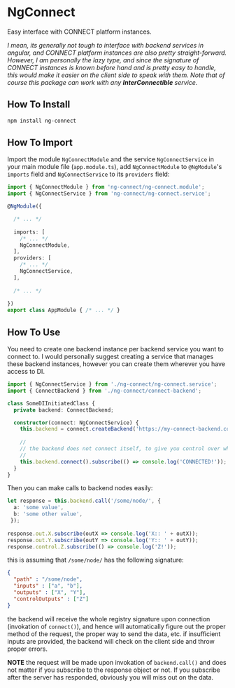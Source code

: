 # NgConnect

Easy interface with CONNECT platform instances. 

_I mean, its generally not tough to interface with backend services in angular, and CONNECT platform instances are also pretty straight-forward. However, I am personally the lazy type, and since the signature of CONNECT instances is known before hand and is pretty easy to handle, this would make it easier on the client side to speak with them. Note that of course this package can work with any **InterConnectible** service._

## How To Install

```bash
npm install ng-connect
```

## How To Import

Import the module `NgConnectModule` and the service `NgConnectService` in your main module file (`app.module.ts`),
add `NgConnectModule` to `@NgModule`'s `imports` field and `NgConnectService` to its `providers` field:

```typescript
import { NgConnectModule } from 'ng-connect/ng-connect.module';
import { NgConnectService } from 'ng-connect/ng-connect.service';

@NgModule({

  /* ... */
  
  imports: [
    /* ... */
    NgConnectModule,
  ],
  providers: [
    /* ... */
    NgConnectService,
  ],
  
  /* ... */
  
})
export class AppModule { /* ... */ }

```

## How To Use

You need to create one backend instance per backend service you want to connect to. I would personally suggest creating a service that manages these backend instances, however you can create them wherever you have access to DI.

```typescript
import { NgConnectService } from './ng-connect/ng-connect.service';
import { ConnectBackend } from './ng-connect/connect-backend';

class SomeDIInitiatedClass {
  private backend: ConnectBackend;

  constructor(connect: NgConnectService) {
    this.backend = connect.createBackend('https://my-connect-backend.connect-platform.com');
    
    //
    // the backend does not connect itself, to give you control over when to connect it.
    //
    this.backend.connect().subscribe(() => console.log('CONNECTED!'));    
  }
}
```

Then you can make calls to backend nodes easily:

```typescript
let response = this.backend.call('/some/node/', { 
  a: 'some value',
  b: 'some other value',
 });
 
response.out.X.subscribe(outX => console.log('X:: ' + outX));
response.out.Y.subscribe(outY => console.log('Y:: ' + outY));
response.control.Z.subscribe(() => console.log('Z!'));
```

this is assuming that `/some/node/` has the following signature:

```json
{
  "path" : "/some/node",
  "inputs" : ["a", "b"],
  "outputs" : ["X", "Y"],
  "controlOutputs" : ["Z"]
}
```

the backend will receive the whole registry signature upon connection (invokation of `connect()`), and hence will automatically figure out the proper method of the request, the proper way to send the data, etc. if insufficient inputs are provided, the backend will check on the client side and throw proper errors.

**NOTE** the request will be made upon invokation of `backend.call()` and does not matter if you subscribe to the response object or not. If you subscribe after the server has responded, obviously you will miss out on the data.
